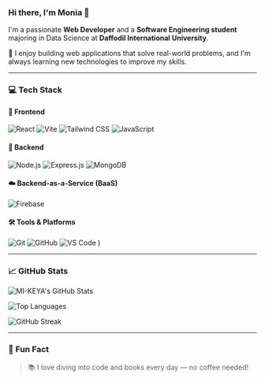 ### Hi there, I'm Monia 👋

I'm a passionate **Web Developer** and a **Software Engineering student** majoring in Data Science at **Daffodil International University**.

🚀 I enjoy building web applications that solve real-world problems, and I'm always learning new technologies to improve my skills.

---


### 💻 Tech Stack

#### 🧩 Frontend
![React](https://img.shields.io/badge/-React-61DAFB?logo=react&logoColor=white&style=flat)
![Vite](https://img.shields.io/badge/-Vite-646CFF?logo=vite&logoColor=white&style=flat)
![Tailwind CSS](https://img.shields.io/badge/-TailwindCSS-06B6D4?logo=tailwindcss&logoColor=white&style=flat)
![JavaScript](https://img.shields.io/badge/-JavaScript-F7DF1E?logo=javascript&logoColor=black&style=flat)

#### 🔧 Backend
![Node.js](https://img.shields.io/badge/-Node.js-339933?logo=node.js&logoColor=white&style=flat)
![Express.js](https://img.shields.io/badge/-Express.js-000000?logo=express&logoColor=white&style=flat)
![MongoDB](https://img.shields.io/badge/-MongoDB-47A248?logo=mongodb&logoColor=white&style=flat)

#### ☁️ Backend-as-a-Service (BaaS)
![Firebase](https://img.shields.io/badge/-Firebase-FFCA28?logo=firebase&logoColor=black&style=flat)

#### 🛠️ Tools & Platforms
![Git](https://img.shields.io/badge/-Git-F05032?logo=git&logoColor=white&style=flat)
![GitHub](https://img.shields.io/badge/-GitHub-181717?logo=github&logoColor=white&style=flat)
![VS Code](https://img.shields.io/badge/-VSCode-007ACC?logo=visualstudiocode&logoColor=white&style=flat)
)

---

### 📈 GitHub Stats

![MI-KEYA's GitHub Stats](https://github-readme-stats.vercel.app/api?username=MI-KEYA&show_icons=true&theme=radical)

![Top Languages](https://github-readme-stats.vercel.app/api/top-langs/?username=MI-KEYA&layout=compact&theme=radical)

![GitHub Streak](https://streak-stats.demolab.com?user=MI%2DKEYA&theme=radical)

---


### 📝 Fun Fact

> 📚 I love diving into code and books every day — no coffee needed!


